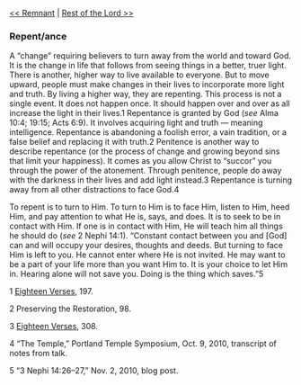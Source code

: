 [<< Remnant](Remnant)  |  [Rest of the Lord >>](Rest%20of%20the%20Lord)

### Repent/ance
A “change” requiring believers to turn away from the world and toward God. It is the change in life that follows from seeing things in a better, truer light. There is another, higher way to live available to everyone. But to move upward, people must make changes in their lives to incorporate more light and truth. By living a higher way, they are repenting. This process is not a single event. It does not happen once. It should happen over and over as all increase the light in their lives.1 Repentance is granted by God (*see* Alma 10:4; 19:15; Acts 6:9). It involves acquiring light and truth — meaning intelligence. Repentance is abandoning a foolish error, a vain tradition, or a false belief and replacing it with truth.2 Penitence is another way to describe repentance (or the process of change and growing beyond sins that limit your happiness). It comes as you allow Christ to “succor” you through the power of the atonement. Through penitence, people do away with the darkness in their lives and add light instead.3 Repentance is turning away from all other distractions to face God.4

To repent is to turn to Him. To turn to Him is to face Him, listen to Him, heed Him, and pay attention to what He is, says, and does. It is to seek to be in contact with Him. If one is in contact with Him, He will teach him all things he should do (*see* 2 Nephi 14:1). “Constant contact between you and [God] can and will occupy your desires, thoughts and deeds. But turning to face Him is left to you. He cannot enter where He is not invited. He may want to be a part of your life more than you want Him to. It is your choice to let Him in. Hearing alone will not save you. Doing is the thing which saves.”5



1
[Eighteen Verses](#), 197.


2 Preserving the Restoration, 98.


3
[Eighteen Verses](#), 308.


4 “The Temple,” Portland Temple Symposium, Oct. 9, 2010, transcript of notes from talk.


5 “3 Nephi 14:26–27,” Nov. 2, 2010, blog post.